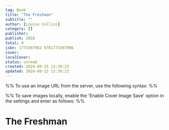 ```yaml
---
tag: Book
title: "The Freshman"
subtitle: ""
author: [Louise Collins]
category: []
publisher: 
publish: 2018
total: 0
isbn: 1773397982 9781773397986
cover: 
localCover: 
status: unread
created: 2024-08-15 13:39:23
updated: 2024-08-15 13:39:23
---
```


%% To use an image URL from the server, use the following syntax: %%


%% To save images locally, enable the 'Enable Cover Image Save' option in the settings and enter as follows: %%


# The Freshman